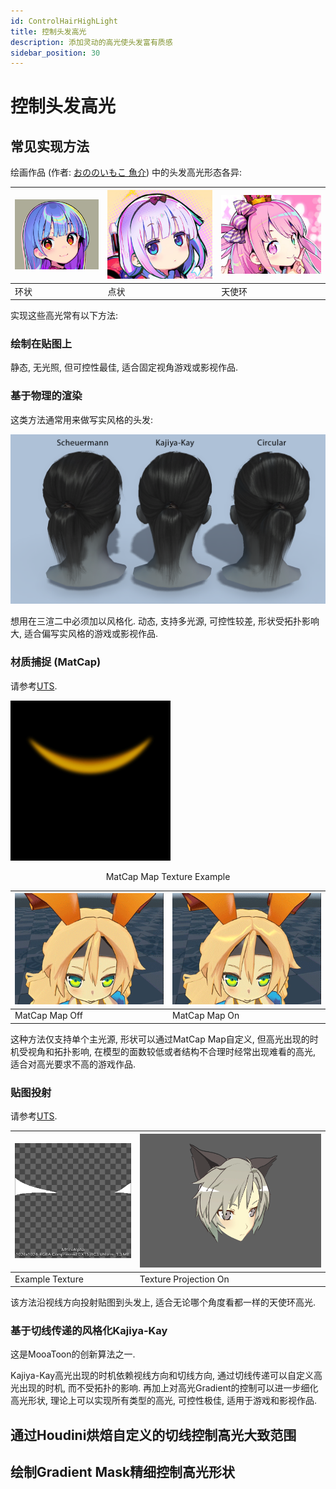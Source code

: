```yaml
---
id: ControlHairHighLight
title: 控制头发高光
description: 添加灵动的高光使头发富有质感
sidebar_position: 30
---
```


# 控制头发高光

## 常见实现方法

绘画作品 (作者: [おののいもこ 魚介](https://twitter.com/_himehajime)) 中的头发高光形态各异:

| ![image-20230418010310888](./assets/image-20230418010310888.png) | ![image-20230418010355314](./assets/image-20230418010355314.png) | ![](./assets/image-20230418010326495.png) |
| ------------------------------------------------------------ | ------------------------------------------------------------ | ----------------------------------------- |
| 环状                                                         | 点状                                                         | 天使环                                    |


实现这些高光常有以下方法:

### 绘制在贴图上

静态, 无光照, 但可控性最佳, 适合固定视角游戏或影视作品.

### 基于物理的渲染

这类方法通常用来做写实风格的头发:

![img](./assets/screenshot_comparison.png)

想用在三渲二中必须加以风格化. 动态, 支持多光源, 可控性较差, 形状受拓扑影响大, 适合偏写实风格的游戏或影视作品.

### 材质捕捉 (MatCap)

请参考[UTS](https://docs.unity3d.com/Packages/com.unity.toonshader@0.9/manual/MatCap.html).

![img](./assets/HiLight_Matcap.png)<center>MatCap Map Texture Example</center>

| ![img](./assets/WithOutMatCap.gif) | ![img](./assets/WithMatCap.gif) |
| ---------------------------------- | ------------------------------- |
| MatCap Map Off                     | MatCap Map On                   |

这种方法仅支持单个主光源, 形状可以通过MatCap Map自定义, 但高光出现的时机受视角和拓扑影响, 在模型的面数较低或者结构不合理时经常出现难看的高光, 适合对高光要求不高的游戏作品.

### 贴图投射

请参考[UTS](https://docs.unity3d.com/Packages/com.unity.toonshader@0.9/manual/AngelRing.html).

| ![img](./assets/ARtexAlpha.png) | ![img](./assets/AlphaChennelAsClippingMask.png) |
| ------------------------------- | ----------------------------------------------- |
| Example Texture                 | Texture Projection On                           |

该方法沿视线方向投射贴图到头发上, 适合无论哪个角度看都一样的天使环高光.

### 基于切线传递的风格化Kajiya-Kay

这是MooaToon的创新算法之一.

Kajiya-Kay高光出现的时机依赖视线方向和切线方向, 通过切线传递可以自定义高光出现的时机, 而不受拓扑的影响. 再加上对高光Gradient的控制可以进一步细化高光形状, 理论上可以实现所有类型的高光, 可控性极佳, 适用于游戏和影视作品.



## 通过Houdini烘焙自定义的切线控制高光大致范围





## 绘制Gradient Mask精细控制高光形状



